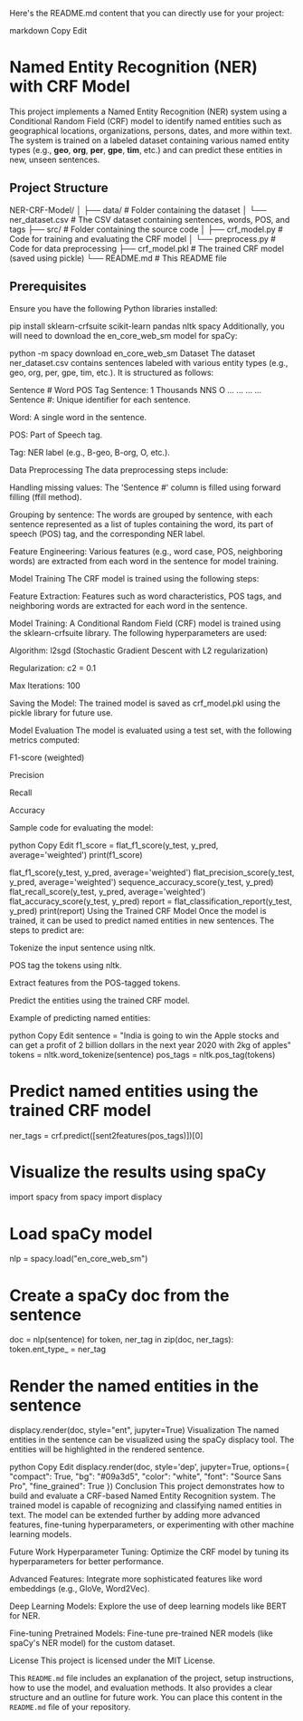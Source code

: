 Here's the README.md content that you can directly use for your project:

markdown
Copy
Edit
# Named Entity Recognition (NER) with CRF Model

This project implements a Named Entity Recognition (NER) system using a Conditional Random Field (CRF) model to identify named entities such as geographical locations, organizations, persons, dates, and more within text. The system is trained on a labeled dataset containing various named entity types (e.g., **geo**, **org**, **per**, **gpe**, **tim**, etc.) and can predict these entities in new, unseen sentences.

## Project Structure

NER-CRF-Model/ │ ├── data/ # Folder containing the dataset │ └── ner_dataset.csv # The CSV dataset containing sentences, words, POS, and tags ├── src/ # Folder containing the source code │ ├── crf_model.py # Code for training and evaluating the CRF model │ └── preprocess.py # Code for data preprocessing ├── crf_model.pkl # The trained CRF model (saved using pickle) └── README.md # This README file


## Prerequisites

Ensure you have the following Python libraries installed:

pip install sklearn-crfsuite scikit-learn pandas nltk spacy
Additionally, you will need to download the en_core_web_sm model for spaCy:

python -m spacy download en_core_web_sm
Dataset
The dataset ner_dataset.csv contains sentences labeled with various entity types (e.g., geo, org, per, gpe, tim, etc.). It is structured as follows:


Sentence #	Word	POS	Tag
Sentence: 1	Thousands	NNS	O
...	...	...	...
Sentence #: Unique identifier for each sentence.

Word: A single word in the sentence.

POS: Part of Speech tag.

Tag: NER label (e.g., B-geo, B-org, O, etc.).

Data Preprocessing
The data preprocessing steps include:

Handling missing values: The 'Sentence #' column is filled using forward filling (ffill method).

Grouping by sentence: The words are grouped by sentence, with each sentence represented as a list of tuples containing the word, its part of speech (POS) tag, and the corresponding NER label.

Feature Engineering: Various features (e.g., word case, POS, neighboring words) are extracted from each word in the sentence for model training.

Model Training
The CRF model is trained using the following steps:

Feature Extraction: Features such as word characteristics, POS tags, and neighboring words are extracted for each word in the sentence.

Model Training: A Conditional Random Field (CRF) model is trained using the sklearn-crfsuite library. The following hyperparameters are used:

Algorithm: l2sgd (Stochastic Gradient Descent with L2 regularization)

Regularization: c2 = 0.1

Max Iterations: 100

Saving the Model: The trained model is saved as crf_model.pkl using the pickle library for future use.

Model Evaluation
The model is evaluated using a test set, with the following metrics computed:

F1-score (weighted)

Precision

Recall

Accuracy

Sample code for evaluating the model:

python
Copy
Edit
f1_score = flat_f1_score(y_test, y_pred, average='weighted')
print(f1_score)

flat_f1_score(y_test, y_pred, average='weighted')
flat_precision_score(y_test, y_pred, average='weighted')
sequence_accuracy_score(y_test, y_pred)
flat_recall_score(y_test, y_pred, average='weighted')
flat_accuracy_score(y_test, y_pred)
report = flat_classification_report(y_test, y_pred)
print(report)
Using the Trained CRF Model
Once the model is trained, it can be used to predict named entities in new sentences. The steps to predict are:

Tokenize the input sentence using nltk.

POS tag the tokens using nltk.

Extract features from the POS-tagged tokens.

Predict the entities using the trained CRF model.

Example of predicting named entities:

python
Copy
Edit
sentence = "India is going to win the Apple stocks and can get a profit of 2 billion dollars in the next year 2020 with 2kg of apples"
tokens = nltk.word_tokenize(sentence)
pos_tags = nltk.pos_tag(tokens)

# Predict named entities using the trained CRF model
ner_tags = crf.predict([sent2features(pos_tags)])[0]

# Visualize the results using spaCy
import spacy
from spacy import displacy

# Load spaCy model
nlp = spacy.load("en_core_web_sm")

# Create a spaCy doc from the sentence
doc = nlp(sentence)
for token, ner_tag in zip(doc, ner_tags):
    token.ent_type_ = ner_tag

# Render the named entities in the sentence
displacy.render(doc, style="ent", jupyter=True)
Visualization
The named entities in the sentence can be visualized using the spaCy displacy tool. The entities will be highlighted in the rendered sentence.

python
Copy
Edit
displacy.render(doc, style='dep', jupyter=True, options={
    "compact": True, "bg": "#09a3d5", "color": "white", "font": "Source Sans Pro", "fine_grained": True
})
Conclusion
This project demonstrates how to build and evaluate a CRF-based Named Entity Recognition system. The trained model is capable of recognizing and classifying named entities in text. The model can be extended further by adding more advanced features, fine-tuning hyperparameters, or experimenting with other machine learning models.

Future Work
Hyperparameter Tuning: Optimize the CRF model by tuning its hyperparameters for better performance.

Advanced Features: Integrate more sophisticated features like word embeddings (e.g., GloVe, Word2Vec).

Deep Learning Models: Explore the use of deep learning models like BERT for NER.

Fine-tuning Pretrained Models: Fine-tune pre-trained NER models (like spaCy's NER model) for the custom dataset.

License
This project is licensed under the MIT License.

This `README.md` file includes an explanation of the project, setup instructions, how to use the model, and evaluation methods. It also provides a clear structure and an outline for future work. You can place this content in the `README.md` file of your repository.







